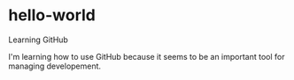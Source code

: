 # hello-world
Learning GitHub

I'm learning how to use GitHub because it seems to be an important tool for managing developement.
